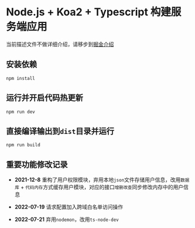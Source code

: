 # Node.js + Koa2 + Typescript 构建服务端应用

当前描述文件不做详细介绍，请移步到[掘金介绍](https://juejin.cn/post/6844903922767757320/)

## 安装依赖

```
npm install
```

## 运行并开启代码热更新

```
npm run dev
```

## 直接编译输出到`dist`目录并运行

```
npm run build
```

## 重要功能修改记录

- **2021-12-8** 重构了用户权限模块，弃用本地`json`文件存储用户信息，改用`数据库` + `代码内存`方式缓存用户模块，对应的接口`增删改查`同步修改内存中的用户信息

- **2022-07-19** 请求配置加入跨域白名单访问操作

- **2022-07-21** 弃用`nodemon`，改用`ts-node-dev`
